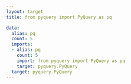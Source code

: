 ```yaml
---
layout: target
title: from pyquery import PyQuery as pq

data:
  alias: pq
  count: 5
  imports:
  - alias: pq
    count: 5
    import: from pyquery import PyQuery as pq
    target: pyquery.PyQuery
  target: pyquery.PyQuery
---
```

